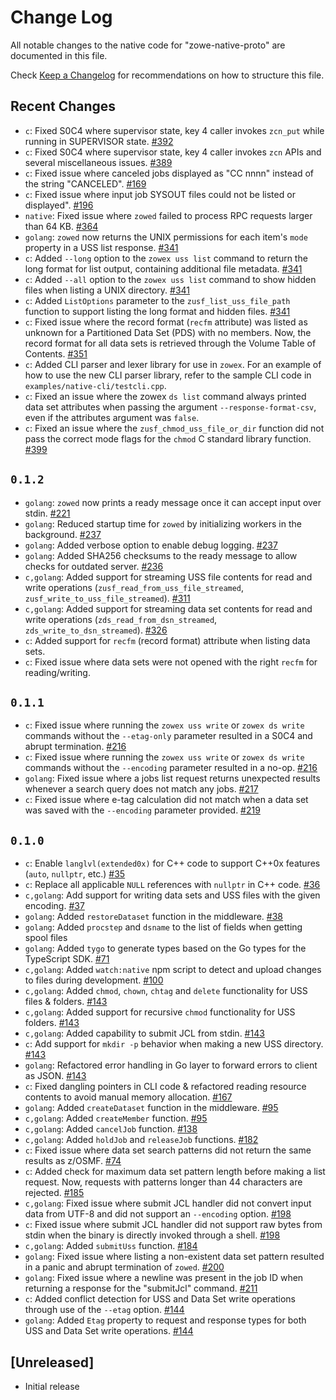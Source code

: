 # Change Log

All notable changes to the native code for "zowe-native-proto" are documented in this file.

Check [Keep a Changelog](http://keepachangelog.com/) for recommendations on how to structure this file.

## Recent Changes

- `c`: Fixed S0C4 where supervisor state, key 4 caller invokes `zcn_put` while running in SUPERVISOR state. [#392](https://github.com/zowe/zowe-native-proto/issues/392)
- `c`: Fixed S0C4 where supervisor state, key 4 caller invokes `zcn` APIs and several miscellaneous issues. [#389](https://github.com/zowe/zowe-native-proto/issues/389)
- `c`: Fixed issue where canceled jobs displayed as "CC nnnn" instead of the string "CANCELED". [#169](https://github.com/zowe/zowe-native-proto/issues/169)
- `c`: Fixed issue where input job SYSOUT files could not be listed or displayed". [#196](https://github.com/zowe/zowe-native-proto/issues/196)
- `native`: Fixed issue where `zowed` failed to process RPC requests larger than 64 KB. [#364](https://github.com/zowe/zowe-native-proto/pull/364)
- `golang`: `zowed` now returns the UNIX permissions for each item's `mode` property in a USS list response. [#341](https://github.com/zowe/zowe-native-proto/pull/341)
- `c`: Added `--long` option to the `zowex uss list` command to return the long format for list output, containing additional file metadata. [#341](https://github.com/zowe/zowe-native-proto/pull/341)
- `c`: Added `--all` option to the `zowex uss list` command to show hidden files when listing a UNIX directory. [#341](https://github.com/zowe/zowe-native-proto/pull/341)
- `c`: Added `ListOptions` parameter to the `zusf_list_uss_file_path` function to support listing the long format and hidden files. [#341](https://github.com/zowe/zowe-native-proto/pull/341)
- `c`: Fixed issue where the record format (`recfm` attribute) was listed as unknown for a Partitioned Data Set (PDS) with no members. Now, the record format for all data sets is retrieved through the Volume Table of Contents. [#351](https://github.com/zowe/zowe-native-proto/pull/351)
- `c`: Added CLI parser and lexer library for use in `zowex`. For an example of how to use the new CLI parser library, refer to the sample CLI code in `examples/native-cli/testcli.cpp`.
- `c`: Fixed an issue where the zowex `ds list` command always printed data set attributes when passing the argument `--response-format-csv`, even if the attributes argument was `false`.
- `c`: Fixed an issue where the `zusf_chmod_uss_file_or_dir` function did not pass the correct mode flags for the `chmod` C standard library function. [#399](https://github.com/zowe/zowe-native-proto/pull/399)

## `0.1.2`

- `golang`: `zowed` now prints a ready message once it can accept input over stdin. [#221](https://github.com/zowe/zowe-native-proto/pull/221)
- `golang`: Reduced startup time for `zowed` by initializing workers in the background. [#237](https://github.com/zowe/zowe-native-proto/pull/237)
- `golang`: Added verbose option to enable debug logging. [#237](https://github.com/zowe/zowe-native-proto/pull/237)
- `golang`: Added SHA256 checksums to the ready message to allow checks for outdated server. [#236](https://github.com/zowe/zowe-native-proto/pull/236)
- `c,golang`: Added support for streaming USS file contents for read and write operations (`zusf_read_from_uss_file_streamed`, `zusf_write_to_uss_file_streamed`). [#311](https://github.com/zowe/zowe-native-proto/pull/311)
- `c,golang`: Added support for streaming data set contents for read and write operations (`zds_read_from_dsn_streamed`, `zds_write_to_dsn_streamed`). [#326](https://github.com/zowe/zowe-native-proto/pull/326)
- `c`: Added support for `recfm` (record format) attribute when listing data sets.
- `c`: Fixed issue where data sets were not opened with the right `recfm` for reading/writing.

## `0.1.1`

- `c`: Fixed issue where running the `zowex uss write` or `zowex ds write` commands without the `--etag-only` parameter resulted in a S0C4 and abrupt termination. [#216](https://github.com/zowe/zowe-native-proto/pull/216)
- `c`: Fixed issue where running the `zowex uss write` or `zowex ds write` commands without the `--encoding` parameter resulted in a no-op. [#216](https://github.com/zowe/zowe-native-proto/pull/216)
- `golang`: Fixed issue where a jobs list request returns unexpected results whenever a search query does not match any jobs. [#217](https://github.com/zowe/zowe-native-proto/pull/217)
- `c`: Fixed issue where e-tag calculation did not match when a data set was saved with the `--encoding` parameter provided. [#219](https://github.com/zowe/zowe-native-proto/pull/219)

## `0.1.0`

- `c`: Enable `langlvl(extended0x)` for C++ code to support C++0x features (`auto`, `nullptr`, etc.) [#35](https://github.com/zowe/zowe-native-proto/pull/35)
- `c`: Replace all applicable `NULL` references with `nullptr` in C++ code. [#36](https://github.com/zowe/zowe-native-proto/pull/36)
- `c,golang`: Add support for writing data sets and USS files with the given encoding. [#37](https://github.com/zowe/zowe-native-proto/pull/37)
- `golang`: Added `restoreDataset` function in the middleware. [#38](https://github.com/zowe/zowe-native-proto/pull/38)
- `golang`: Added `procstep` and `dsname` to the list of fields when getting spool files
- `golang`: Added `tygo` to generate types based on the Go types for the TypeScript SDK. [#71](https://github.com/zowe/zowe-native-proto/pull/71)
- `c,golang`: Added `watch:native` npm script to detect and upload changes to files during development. [#100](https://github.com/zowe/zowe-native-proto/pull/100)
- `c,golang`: Added `chmod`, `chown`, `chtag` and `delete` functionality for USS files & folders. [#143](https://github.com/zowe/zowe-native-proto/pull/143)
- `c,golang`: Added support for recursive `chmod` functionality for USS folders. [#143](https://github.com/zowe/zowe-native-proto/pull/143)
- `c,golang`: Added capability to submit JCL from stdin. [#143](https://github.com/zowe/zowe-native-proto/pull/143)
- `c`: Add support for `mkdir -p` behavior when making a new USS directory. [#143](https://github.com/zowe/zowe-native-proto/pull/143)
- `golang`: Refactored error handling in Go layer to forward errors to client as JSON. [#143](https://github.com/zowe/zowe-native-proto/pull/143)
- `c`: Fixed dangling pointers in CLI code & refactored reading resource contents to avoid manual memory allocation. [#167](https://github.com/zowe/zowe-native-proto/pull/167)
- `golang`: Added `createDataset` function in the middleware. [#95](https://github.com/zowe/zowe-native-proto/pull/95)
- `c,golang`: Added `createMember` function. [#95](https://github.com/zowe/zowe-native-proto/pull/95)
- `c,golang`: Added `cancelJob` function. [#138](https://github.com/zowe/zowe-native-proto/pull/138)
- `c,golang`: Added `holdJob` and `releaseJob` functions. [#182](https://github.com/zowe/zowe-native-proto/pull/182)
- `c`: Fixed issue where data set search patterns did not return the same results as z/OSMF. [#74](https://github.com/zowe/zowe-native-proto/issues/74)
- `c`: Added check for maximum data set pattern length before making a list request. Now, requests with patterns longer than 44 characters are rejected. [#185](https://github.com/zowe/zowe-native-proto/pull/185)
- `c,golang`: Fixed issue where submit JCL handler did not convert input data from UTF-8 and did not support an `--encoding` option. [#198](https://github.com/zowe/zowe-native-proto/pull/198)
- `c`: Fixed issue where submit JCL handler did not support raw bytes from stdin when the binary is directly invoked through a shell. [#198](https://github.com/zowe/zowe-native-proto/pull/198)
- `c,golang`: Added `submitUss` function. [#184](https://github.com/zowe/zowe-native-proto/pull/184)
- `golang`: Fixed issue where listing a non-existent data set pattern resulted in a panic and abrupt termination of `zowed`. [#200](https://github.com/zowe/zowe-native-proto/issues/200)
- `golang`: Fixed issue where a newline was present in the job ID when returning a response for the "submitJcl" command. [#211](https://github.com/zowe/zowe-native-proto/pull/211)
- `c`: Added conflict detection for USS and Data Set write operations through use of the `--etag` option. [#144](https://github.com/zowe/zowe-native-proto/issues/144)
- `golang`: Added `Etag` property to request and response types for both USS and Data Set write operations. [#144](https://github.com/zowe/zowe-native-proto/issues/144)

## [Unreleased]

- Initial release

